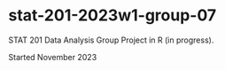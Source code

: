 # stat-201-2023w1-group-07

STAT 201 Data Analysis Group Project in R (in progress). 

Started November 2023
